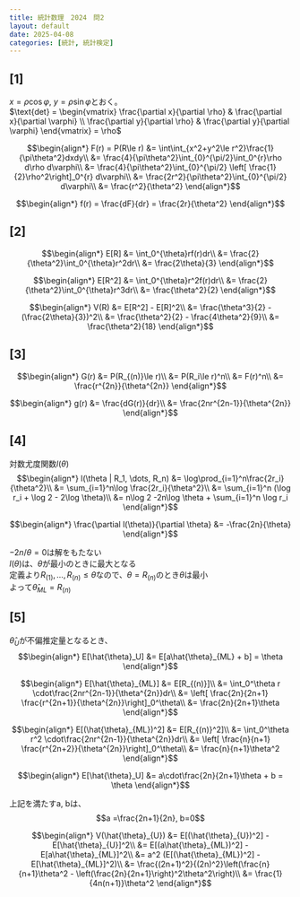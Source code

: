 ```yaml
---
title: 統計数理　2024　問2 
layout: default
date: 2025-04-08
categories: [統計, 統計検定]
---
```


## [1]
$x = \rho\cos\varphi$, $y=\rho\sin \varphi$とおく。  
$\text{det} = \begin{vmatrix}
\frac{\partial x}{\partial \rho} & \frac{\partial x}{\partial \varphi} \\
\frac{\partial y}{\partial \rho} & \frac{\partial y}{\partial \varphi}
\end{vmatrix} = \rho$

$$\begin{align*}
F(r) = P(R\le r) &= \int\int_{x^2+y^2\le r^2}\frac{1}{\pi\theta^2}dxdy\\
&= \frac{4}{\pi\theta^2}\int_{0}^{\pi/2}\int_0^{r}\rho d\rho d\varphi\\
&= \frac{4}{\pi\theta^2}\int_{0}^{\pi/2} \left[ \frac{1}{2}\rho^2\right]_0^{r} d\varphi\\
&= \frac{2r^2}{\pi\theta^2}\int_{0}^{\pi/2} d\varphi\\
&= \frac{r^2}{\theta^2}
\end{align*}$$

$$\begin{align*}
f(r) = \frac{dF}{dr} = \frac{2r}{\theta^2}
\end{align*}$$

## [2]
$$\begin{align*}
E[R] &= \int_0^{\theta}rf(r)dr\\
&= \frac{2}{\theta^2}\int_0^{\theta}r^2dr\\
&= \frac{2\theta}{3}
\end{align*}$$

$$\begin{align*}
E[R^2] &= \int_0^{\theta}r^2f(r)dr\\
&= \frac{2}{\theta^2}\int_0^{\theta}r^3dr\\
&= \frac{\theta^2}{2}
\end{align*}$$

$$\begin{align*}
V(R) &= E[R^2] - E[R]^2\\
&= \frac{\theta^3}{2} - (\frac{2\theta}{3})^2\\
&= \frac{\theta^2}{2} - \frac{4\theta^2}{9}\\
&= \frac{\theta^2}{18}
\end{align*}$$

## [3]
$$\begin{align*}
G(r) &= P(R_{(n)}\le r)\\
&= P(R_i\le r)^n\\
&= F(r)^n\\
&= \frac{r^{2n}}{\theta^{2n}}
\end{align*}$$

$$\begin{align*}
g(r) &= \frac{dG(r)}{dr}\\
&= \frac{2nr^{2n-1}}{\theta^{2n}}
\end{align*}$$

## [4]
対数尤度関数$l(\theta)$
$$\begin{align*}
l(\theta | R_1, \dots, R_n) &= \log\prod_{i=1}^n\frac{2r_i}{\theta^2}\\
&= \sum_{i=1}^n\log \frac{2r_i}{\theta^2}\\
&= \sum_{i=1}^n (\log r_i + \log 2 - 2\log \theta)\\
&= n\log 2 -2n\log \theta + \sum_{i=1}^n \log r_i
\end{align*}$$

$$\begin{align*}
\frac{\partial l(\theta)}{\partial \theta} &= -\frac{2n}{\theta}
\end{align*}$$

$-2n/\theta = 0$は解をもたない  
$l(\theta)$は、$\theta$が最小のときに最大となる  
定義より$R_{(1)}, \dots, R_{(n)} \le \theta$なので、$\theta=R_{(n)}$のとき$\theta$は最小  
よって$\hat{\theta}_{ML} = R_{(n)}$

## [5]
$\hat{\theta}_U$が不偏推定量となるとき、
$$\begin{align*}
E[\hat{\theta}_U] &= E[a\hat{\theta}_{ML} + b] = \theta
\end{align*}$$

$$\begin{align*}
E[\hat{\theta}_{ML}] &= E[R_{(n)}]\\
&= \int_0^\theta r \cdot\frac{2nr^{2n-1}}{\theta^{2n}}dr\\
&= \left[ \frac{2n}{2n+1} \frac{r^{2n+1}}{\theta^{2n}}\right]_0^\theta\\
&= \frac{2n}{2n+1}\theta
\end{align*}$$

$$\begin{align*}
E[(\hat{\theta}_{ML})^2] &= E[R_{(n)}^2]\\
&= \int_0^\theta r^2 \cdot\frac{2nr^{2n-1}}{\theta^{2n}}dr\\
&= \left[ \frac{n}{n+1} \frac{r^{2n+2}}{\theta^{2n}}\right]_0^\theta\\
&= \frac{n}{n+1}\theta^2
\end{align*}$$

$$\begin{align*}
E[\hat{\theta}_U] &= a\cdot\frac{2n}{2n+1}\theta + b = \theta
\end{align*}$$

上記を満たすa, bは、
$$a =\frac{2n+1}{2n}, b=0$$ 

$$\begin{align*}
V(\hat{\theta}_{U}) &= E[(\hat{\theta}_{U})^2] - E[\hat{\theta}_{U}]^2\\
&= E[(a\hat{\theta}_{ML})^2] - E[a\hat{\theta}_{ML}]^2\\
&= a^2 (E[(\hat{\theta}_{ML})^2] - E[\hat{\theta}_{ML}]^2)\\
&= \frac{(2n+1)^2}{(2n)^2}\left(\frac{n}{n+1}\theta^2 - \left(\frac{2n}{2n+1}\right)^2\theta^2\right)\\
&= \frac{1}{4n(n+1)}\theta^2
\end{align*}$$
